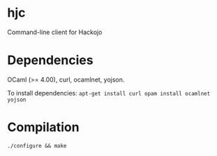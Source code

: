 hjc
===

Command-line client for Hackojo

# Dependencies

OCaml (>= 4.00), curl, ocamlnet, yojson.

To install dependencies:
``
apt-get install curl
opam install ocamlnet yojson
``

# Compilation

``
./configure && make
``